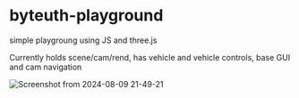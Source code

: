 # byteuth-playground

simple playgroung using JS and three.js

Currently holds scene/cam/rend, has vehicle and vehicle controls, base GUI and cam navigation

![Screenshot from 2024-08-09 21-49-21](https://github.com/user-attachments/assets/16064965-02f1-4f88-8f70-4715984ecce3)
